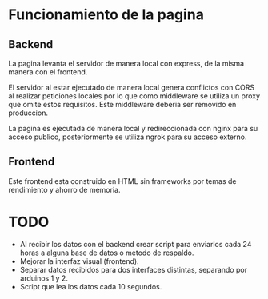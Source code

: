 # Funcionamiento de la pagina
## Backend
La pagina levanta el servidor de manera local con express, de la misma manera con el frontend.

El servidor al estar ejecutado de manera local genera conflictos con CORS al realizar peticiones locales por lo que como middleware se utiliza un proxy que omite estos requisitos. Este middleware deberia ser removido en produccion.

La pagina es ejecutada de manera local y redireccionada con nginx para su acceso publico, posteriormente se utiliza ngrok para su acceso externo.
## Frontend
Este frontend esta construido en HTML sin frameworks por temas de rendimiento y ahorro de memoria.
# TODO
- Al recibir los datos con el backend crear script para enviarlos cada 24 horas a alguna base de datos o metodo de respaldo.
- Mejorar la interfaz visual (frontend).
- Separar datos recibidos para dos interfaces distintas, separando por arduinos 1 y 2.
- Script que lea los datos cada 10 segundos.